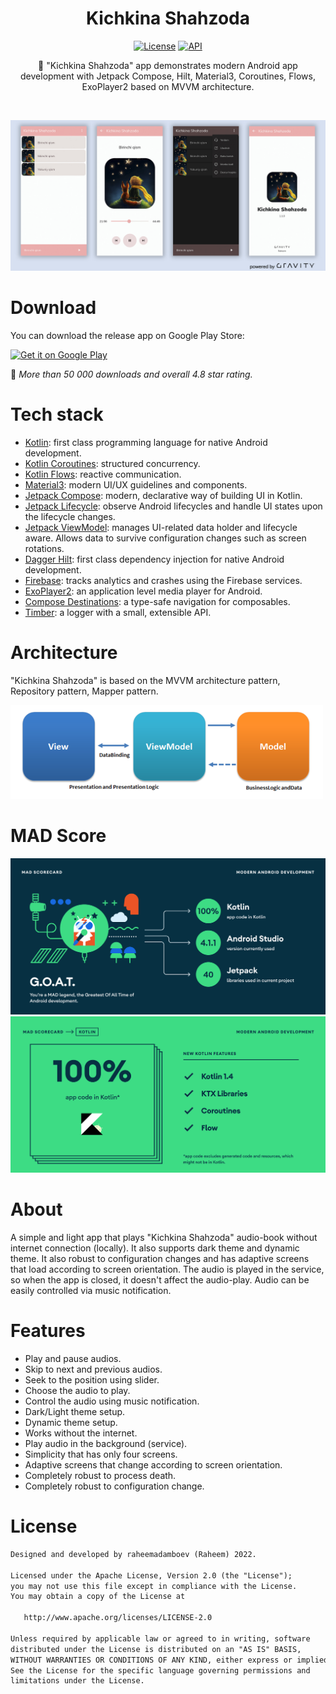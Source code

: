 <h1 align="center">Kichkina Shahzoda</h1>

<p align="center">
  <a href="https://opensource.org/licenses/Apache-2.0"><img alt="License" src="https://img.shields.io/badge/License-Apache%202.0-blue.svg"/></a>
  <a href="https://android-arsenal.com/api?level=21"><img alt="API" src="https://img.shields.io/badge/API-21%2B-brightgreen.svg?style=flat"/></a>
</p>

<p align="center">
🎵 "Kichkina Shahzoda" app demonstrates modern Android app development with Jetpack Compose, Hilt, Material3, Coroutines, Flows, ExoPlayer2 based on MVVM architecture.
</p>
</br>

<p align="center">
  <img src="/preview/Kichkina%20Shahzoda.jpg"/>
</p>

# Download

You can download the release app on Google Play Store:

<a href="https://play.google.com/store/apps/details?id=xyz.teamgravity.kichkinashahzoda">
  <img alt="Get it on Google Play" src="https://play.google.com/intl/en_us/badges/images/generic/en_badge_web_generic.png" width="200"/>
</a>

🎉 _More than 50 000 downloads and overall 4.8 star rating._

# Tech stack

- [Kotlin](https://kotlinlang.org/): first class programming language for native Android development.
- [Kotlin Coroutines](https://github.com/Kotlin/kotlinx.coroutines): structured concurrency.
- [Kotlin Flows](https://kotlin.github.io/kotlinx.coroutines/kotlinx-coroutines-core/kotlinx.coroutines.flow/): reactive communication.
- [Material3](https://m3.material.io/): modern UI/UX guidelines and components.
- [Jetpack Compose](https://developer.android.com/jetpack/compose): modern, declarative way of building UI in Kotlin.
- [Jetpack Lifecycle](https://developer.android.com/topic/libraries/architecture/lifecycle): observe Android lifecycles and handle UI states upon the lifecycle changes.
- [Jetpack ViewModel](https://developer.android.com/topic/libraries/architecture/viewmodel): manages UI-related data holder and lifecycle aware. Allows data to survive configuration changes such as screen rotations.
- [Dagger Hilt](https://dagger.dev/hilt/): first class dependency injection for native Android development.
- [Firebase](https://firebase.google.com/): tracks analytics and crashes using the Firebase services.
- [ExoPlayer2](https://exoplayer.dev/): an application level media player for Android.
- [Compose Destinations](https://composedestinations.rafaelcosta.xyz/): a type-safe navigation for composables.
- [Timber](https://github.com/JakeWharton/timber): a logger with a small, extensible API.

# Architecture

"Kichkina Shahzoda" is based on the MVVM architecture pattern, Repository pattern, Mapper pattern.

<img src="/preview/mvvm-pattern.png"/>

# MAD Score

<p align="center">
  <img src="/preview/summary_1.png"/>
  <img src="/preview/summary_2.png"/>
</p>

# About

A simple and light app that plays "Kichkina Shahzoda" audio-book without internet connection (locally). It also supports dark theme and dynamic theme. It also robust to configuration changes and has adaptive screens that load according to screen orientation. The audio is played in the service, so when the app is closed, it doesn't affect the audio-play. Audio can be easily controlled via music notification.

# Features

- Play and pause audios.
- Skip to next and previous audios.
- Seek to the position using slider.
- Choose the audio to play.
- Control the audio using music notification.
- Dark/Light theme setup.
- Dynamic theme setup.
- Works without the internet.
- Play audio in the background (service).
- Simplicity that has only four screens.
- Adaptive screens that change according to screen orientation.
- Completely robust to process death.
- Completely robust to configuration change.

# License

```xml
Designed and developed by raheemadamboev (Raheem) 2022.

Licensed under the Apache License, Version 2.0 (the "License");
you may not use this file except in compliance with the License.
You may obtain a copy of the License at

   http://www.apache.org/licenses/LICENSE-2.0

Unless required by applicable law or agreed to in writing, software
distributed under the License is distributed on an "AS IS" BASIS,
WITHOUT WARRANTIES OR CONDITIONS OF ANY KIND, either express or implied.
See the License for the specific language governing permissions and
limitations under the License.
```
